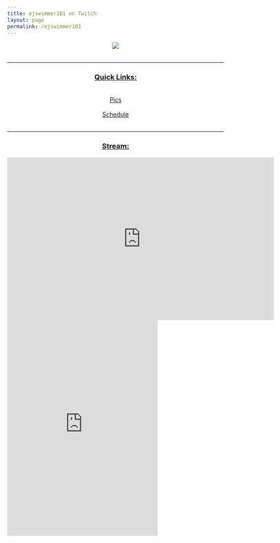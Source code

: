 ```yaml
---
title: ejswimmer101 on Twitch
layout: page
permalink: /ejswimmer101
---
```

<center><img src="https://www.bradykondek.ga/pics/ejswimmer101.png"></center>
<br>
<hr>
<center><h3><u>Quick Links:</u></h3></center>
<br>
<center><a href="https://www.bradykondek.ga/ejswimmer101/pics">Pics</a></center>
<br>
<center><a href="https://www.bradykondek.ga/ejswimmer101/schedule">Schedule</a></center>
<br>
<hr>
<center><h3><u>Stream:</u></h3></center>
<iframe src="https://player.twitch.tv/?channel=ejswimmer101" frameborder="0" allowfullscreen="true" scrolling="no" height="378" width="620"></iframe>
<iframe src="https://www.twitch.tv/embed/ejswimmer101/chat" frameborder="0" scrolling="no" height="500" width="350"></iframe>
